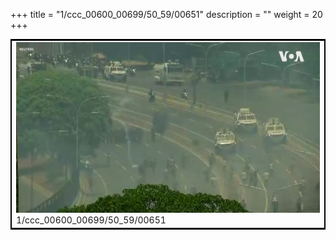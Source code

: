 +++
title = "1/ccc_00600_00699/50_59/00651"
description = ""
weight = 20
+++

<table style="border:2px solid black;max-width:800px;max-height:800px;" 
><tr><td>
<img class="center-fit-jpg"
src="/jpg_/aaa_20190430_NxaOmWaI8sI_00650.jpg">
1/ccc_00600_00699/50_59/00651
</img></td></tr></table>

